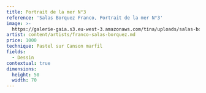 ```yaml
---
title: Portrait de la mer N°3
reference: 'Salas Borquez Franco, Portrait de la mer N°3'
image: >-
  https://galerie-gaia.s3.eu-west-3.amazonaws.com/tina/uploads/salas-borquez-franco/galerie-gaia-franco-salas-borquez-dessin.jpg
artist: content/artists/franco-salas-borquez.md
price: 1000
technique: Pastel sur Canson marfil
fields:
  - Dessin
contextual: true
dimensions:
  height: 50
  width: 70
---
```


